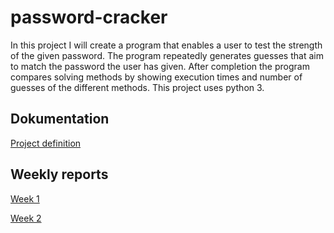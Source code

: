 # password-cracker

In this project I will create a program that enables a user to test the strength of the given password. The program repeatedly generates guesses that aim to match the password the user has given. After completion the program compares solving methods by showing execution times and number of guesses of the different methods. This project uses python 3.

## Dokumentation

[Project definition](documentation/project_definition.md)

## Weekly reports

[Week 1](documentation/weekly-reports/week-1.md)

[Week 2](documentation/weekly-reports/week-2.md)